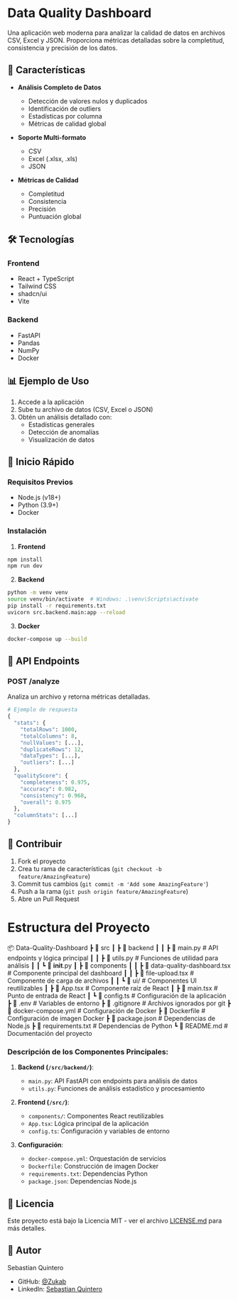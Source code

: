 # Data Quality Dashboard

Una aplicación web moderna para analizar la calidad de datos en archivos CSV, Excel y JSON. Proporciona métricas detalladas sobre la completitud, consistencia y precisión de los datos.

## 🚀 Características

- **Análisis Completo de Datos**
  - Detección de valores nulos y duplicados
  - Identificación de outliers
  - Estadísticas por columna
  - Métricas de calidad global

- **Soporte Multi-formato**
  - CSV
  - Excel (.xlsx, .xls)
  - JSON

- **Métricas de Calidad**
  - Completitud
  - Consistencia
  - Precisión
  - Puntuación global

## 🛠️ Tecnologías

### Frontend
- React + TypeScript
- Tailwind CSS
- shadcn/ui
- Vite

### Backend
- FastAPI
- Pandas
- NumPy
- Docker

## 📊 Ejemplo de Uso

1. Accede a la aplicación
2. Sube tu archivo de datos (CSV, Excel o JSON)
3. Obtén un análisis detallado con:
   - Estadísticas generales
   - Detección de anomalías
   - Visualización de datos

## 🚀 Inicio Rápido

### Requisitos Previos
- Node.js (v18+)
- Python (3.9+)
- Docker

### Instalación

1. **Frontend**
```bash
npm install
npm run dev
```

2. **Backend**
```bash
python -m venv venv
source venv/bin/activate  # Windows: .\venv\Scripts\activate
pip install -r requirements.txt
uvicorn src.backend.main:app --reload
```

3. **Docker**
```bash
docker-compose up --build
```

## 📝 API Endpoints

### POST /analyze
Analiza un archivo y retorna métricas detalladas.

```python
# Ejemplo de respuesta
{
  "stats": {
    "totalRows": 1000,
    "totalColumns": 8,
    "nullValues": [...],
    "duplicateRows": 12,
    "dataTypes": [...],
    "outliers": [...]
  },
  "qualityScore": {
    "completeness": 0.975,
    "accuracy": 0.982,
    "consistency": 0.968,
    "overall": 0.975
  },
  "columnStats": [...]
}
```

## 🤝 Contribuir

1. Fork el proyecto
2. Crea tu rama de características (`git checkout -b feature/AmazingFeature`)
3. Commit tus cambios (`git commit -m 'Add some AmazingFeature'`)
4. Push a la rama (`git push origin feature/AmazingFeature`)
5. Abre un Pull Request

# Estructura del Proyecto

📦 Data-Quality-Dashboard
┣ 📂 src
┃ ┣ 📂 backend
┃ ┃ ┣ 📜 main.py            # API endpoints y lógica principal
┃ ┃ ┣ 📜 utils.py           # Funciones de utilidad para análisis
┃ ┃ ┗ 📜 __init__.py
┃ ┣ 📂 components
┃ ┃ ┣ 📜 data-quality-dashboard.tsx  # Componente principal del dashboard
┃ ┃ ┣ 📜 file-upload.tsx            # Componente de carga de archivos
┃ ┃ ┗ 📜 ui/                        # Componentes UI reutilizables
┃ ┣ 📜 App.tsx              # Componente raíz de React
┃ ┣ 📜 main.tsx            # Punto de entrada de React
┃ ┗ 📜 config.ts           # Configuración de la aplicación
┣ 📜 .env                  # Variables de entorno
┣ 📜 .gitignore           # Archivos ignorados por git
┣ 📜 docker-compose.yml   # Configuración de Docker
┣ 📜 Dockerfile          # Configuración de imagen Docker
┣ 📜 package.json        # Dependencias de Node.js
┣ 📜 requirements.txt    # Dependencias de Python
┗ 📜 README.md           # Documentación del proyecto

### Descripción de los Componentes Principales:

1. **Backend (`/src/backend/`)**:
   - `main.py`: API FastAPI con endpoints para análisis de datos
   - `utils.py`: Funciones de análisis estadístico y procesamiento

2. **Frontend (`/src/`)**:
   - `components/`: Componentes React reutilizables
   - `App.tsx`: Lógica principal de la aplicación
   - `config.ts`: Configuración y variables de entorno

3. **Configuración**:
   - `docker-compose.yml`: Orquestación de servicios
   - `Dockerfile`: Construcción de imagen Docker
   - `requirements.txt`: Dependencias Python
   - `package.json`: Dependencias Node.js

## 📄 Licencia

Este proyecto está bajo la Licencia MIT - ver el archivo [LICENSE.md](LICENSE.md) para más detalles.

## 👤 Autor

Sebastian Quintero
- GitHub: [@Zukab](https://github.com/Zukab/)
- LinkedIn: [Sebastian Quintero](https://www.linkedin.com/in/juan-sebastian-quintero-fernandez-35b514255/)